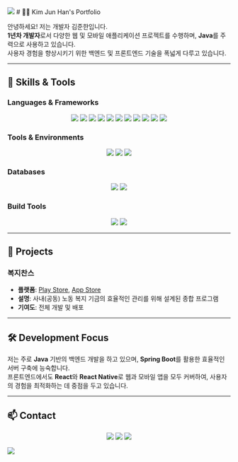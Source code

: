 <img src="https://capsule-render.vercel.app/api?type=waving&color=BDBDC8&height=150&section=header" />
# 👨‍💻 Kim Jun Han's Portfolio

안녕하세요! 저는 개발자 김준한입니다.  
**1년차 개발자**로서 다양한 웹 및 모바일 애플리케이션 프로젝트를 수행하며, **Java**를 주력으로 사용하고 있습니다.  
사용자 경험을 향상시키기 위한 백엔드 및 프론트엔드 기술을 폭넓게 다루고 있습니다.

---

## 🌟 Skills & Tools

### Languages & Frameworks
<p align="center">
  <img src="https://img.shields.io/badge/Java-007396?style=for-the-badge&logo=java&logoColor=white" />
  <img src="https://img.shields.io/badge/JavaScript-F7DF1E?style=for-the-badge&logo=javascript&logoColor=black" />
  <img src="https://img.shields.io/badge/HTML5-E34F26?style=for-the-badge&logo=html5&logoColor=white" />
  <img src="https://img.shields.io/badge/CSS3-1572B6?style=for-the-badge&logo=css3&logoColor=white" />
  <img src="https://img.shields.io/badge/React-61DAFB?style=for-the-badge&logo=react&logoColor=black" />
  <img src="https://img.shields.io/badge/React_Native-20232A?style=for-the-badge&logo=react&logoColor=61DAFB" />
  <img src="https://img.shields.io/badge/Spring-6DB33F?style=for-the-badge&logo=spring&logoColor=white" />
  <img src="https://img.shields.io/badge/Spring_Boot-6DB33F?style=for-the-badge&logo=spring-boot&logoColor=white" />
  <img src="https://img.shields.io/badge/MyBatis-FF2D20?style=for-the-badge&logo=mybatis&logoColor=white" />
  <img src="https://img.shields.io/badge/Spring_Security-6DB33F?style=for-the-badge&logo=spring-security&logoColor=white" />
  <img src="https://img.shields.io/badge/jQuery-0769AD?style=for-the-badge&logo=jquery&logoColor=white" />
</p>

### Tools & Environments
<p align="center">
  <img src="https://img.shields.io/badge/Linux-FCC624?style=for-the-badge&logo=linux&logoColor=black" />
  <img src="https://img.shields.io/badge/Docker-2496ED?style=for-the-badge&logo=docker&logoColor=white" />
  <img src="https://img.shields.io/badge/Tomcat-F8DC75?style=for-the-badge&logo=apache-tomcat&logoColor=black" />
</p>

### Databases
<p align="center">
  <img src="https://img.shields.io/badge/Oracle-F80000?style=for-the-badge&logo=oracle&logoColor=white" />
  <img src="https://img.shields.io/badge/PostgreSQL-336791?style=for-the-badge&logo=postgresql&logoColor=white" />
</p>

### Build Tools
<p align="center">
  <img src="https://img.shields.io/badge/Gradle-02303A?style=for-the-badge&logo=gradle&logoColor=white" />
  <img src="https://img.shields.io/badge/Maven-C71A36?style=for-the-badge&logo=apache-maven&logoColor=white" />
</p>

---

## 📱 Projects

### 복지찬스  
- **플랫폼**: [Play Store](https://play.google.com/store/search?q=%EB%B3%B5%EC%A7%80%EC%B0%AC%EC%8A%A4&c=apps), [App Store](https://apps.apple.com/kr/app/%EB%B3%B5%EC%A7%80%EC%B0%AC%EC%8A%A4/id6566186601)
- **설명**: 사내(공동) 노동 복지 기금의 효율적인 관리를 위해 설계된 종합 프로그램
- **기여도**: 전체 개발 및 배포

---

## 🛠️ Development Focus

저는 주로 **Java** 기반의 백엔드 개발을 하고 있으며, **Spring Boot**를 활용한 효율적인 서버 구축에 능숙합니다.  
프론트엔드에서도 **React**와 **React Native**로 웹과 모바일 앱을 모두 커버하여, 사용자의 경험을 최적화하는 데 중점을 두고 있습니다.

---

## 📫 Contact

<p align="center">
  <a href="mailto:k0j4h25@hanmail.net"><img src="https://img.shields.io/badge/Email-D14836?style=for-the-badge&logo=gmail&logoColor=white" /></a>
  <a href="https://github.com/kjh425"><img src="https://img.shields.io/badge/GitHub-181717?style=for-the-badge&logo=github&logoColor=white" /></a>
  <a href="https://instagram.com/k0j4h2577"><img src="https://img.shields.io/badge/Instagram-E4405F?style=for-the-badge&logo=instagram&logoColor=white" /></a>
</p>

<img src="https://capsule-render.vercel.app/api?type=waving&color=auto&height=200&section=footer" />
